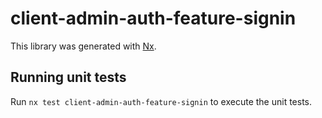 # client-admin-auth-feature-signin

This library was generated with [Nx](https://nx.dev).

## Running unit tests

Run `nx test client-admin-auth-feature-signin` to execute the unit tests.
